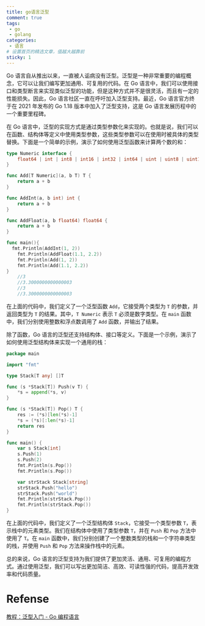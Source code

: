 ```yaml
---
title: go语言泛型
comment: true
tags:
 - go
 - golang
categories:
 - 语言
# 设置首页的精选文章，值越大越靠前
sticky: 1
---
```


Go 语言自从推出以来，一直被人诟病没有泛型。泛型是一种非常重要的编程概念，它可以让我们编写更加通用、可复用的代码。在 Go 语言中，我们可以使用接口和类型断言来实现类似泛型的功能，但是这种方式并不是很灵活，而且有一定的性能损失。因此，Go 语言社区一直在呼吁加入泛型支持。最近，Go 语言官方终于在 2021 年发布的 Go 1.18 版本中加入了泛型支持，这是 Go 语言发展历程中的一个重要里程碑。

在 Go 语言中，泛型的实现方式是通过类型参数化来实现的。也就是说，我们可以在函数、结构体等定义中使用类型参数，这些类型参数可以在使用时被具体的类型替换。下面是一个简单的示例，演示了如何使用泛型函数来计算两个数的和：

```go
type Numeric interface {
	float64 | int | int8 | int16 | int32 | int64 | uint | uint8 | uint16 | uint32 | uint64 | uintptr | float32 | complex64 | complex128
}

func Add[T Numeric](a, b T) T {
	return a + b
}

func AddInt(a, b int) int {
	return a + b
}

func AddFloat(a, b float64) float64 {
	return a + b
}

func main(){
  fmt.Println(AddInt(1, 2))
	fmt.Println(AddFloat(1.1, 2.2))
	fmt.Println(Add(1, 2))
	fmt.Println(Add(1.1, 2.2))
}
	//3
	//3.3000000000000003
	//3
	//3.3000000000000003
```

在上面的代码中，我们定义了一个泛型函数 `Add`，它接受两个类型为 `T` 的参数，并返回类型为 `T` 的结果。其中，`T Numeric` 表示 `T` 必须是数字类型。在 `main` 函数中，我们分别使用整数和浮点数调用了 `Add` 函数，并输出了结果。

除了函数，Go 语言的泛型还支持结构体、接口等定义。下面是一个示例，演示了如何使用泛型结构体来实现一个通用的栈：

```go
package main

import "fmt"

type Stack[T any] []T

func (s *Stack[T]) Push(v T) {
	*s = append(*s, v)
}

func (s *Stack[T]) Pop() T {
	res := (*s)[len(*s)-1]
	*s = (*s)[:len(*s)-1]
	return res
}

func main() {
	var s Stack[int]
	s.Push(1)
	s.Push(2)
	fmt.Println(s.Pop())
	fmt.Println(s.Pop())

	var strStack Stack[string]
	strStack.Push("hello")
	strStack.Push("world")
	fmt.Println(strStack.Pop())
	fmt.Println(strStack.Pop())
}
```

在上面的代码中，我们定义了一个泛型结构体 `Stack`，它接受一个类型参数 `T`，表示栈中的元素类型。我们在结构体中使用了类型参数 `T`，并在 `Push` 和 `Pop` 方法中使用了 `T`。在 `main` 函数中，我们分别创建了一个整数类型的栈和一个字符串类型的栈，并使用 `Push` 和 `Pop` 方法来操作栈中的元素。

总的来说，Go 语言的泛型支持为我们提供了更加灵活、通用、可复用的编程方式。通过使用泛型，我们可以写出更加简洁、高效、可读性强的代码，提高开发效率和代码质量。

# Refense

[教程：泛型入门 - Go 编程语言](https://go.dev/doc/tutorial/generics)

